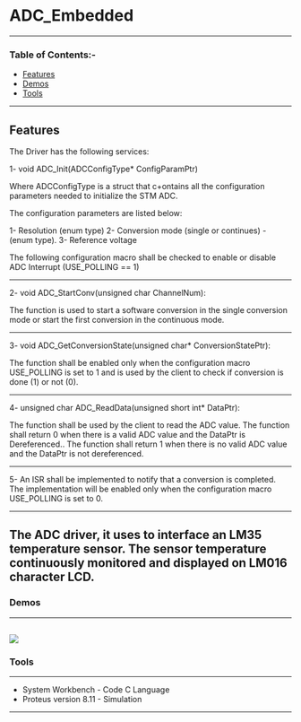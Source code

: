 # ADC_Embedded
---
### Table of Contents:-

- [Features](#Features)
- [Demos](#Demos)
- [Tools](#Tools)
---

## Features
The Driver has the following services:

1- void ADC_Init(ADCConfigType* ConfigParamPtr)

Where ADCConfigType is a struct that c+ontains all the configuration parameters needed to
initialize the STM ADC.

The configuration parameters are listed below:

1- Resolution (enum type)
2- Conversion mode (single or continues) - (enum type).
3- Reference voltage

The following configuration macro shall be checked to enable or disable ADC Interrupt (USE_POLLING == 1)

---
2- void ADC_StartConv(unsigned char ChannelNum):

The function is used to start a software conversion in the single conversion mode or start the
first conversion in the continuous mode.

---
3- void ADC_GetConversionState(unsigned char* ConversionStatePtr):

The function shall be enabled only when the configuration macro USE_POLLING is set to 1 and is used by the client to check if conversion is done (1) or not (0).

----
4- unsigned char ADC_ReadData(unsigned short int* DataPtr):

The function shall be used by the client to read the ADC value. The function shall return 0 when there is a valid ADC value and the DataPtr is Dereferenced.. The function shall return 1 when there is no valid ADC value and the DataPtr is not dereferenced.

----
5- An ISR shall be implemented to notify that a conversion is completed. The implementation will be enabled only when the configuration macro USE_POLLING is set to 0.

---
The ADC driver, it uses to interface an LM35 temperature sensor.
The sensor temperature continuously monitored and displayed on LM016 character LCD.
---

### Demos
---
![](https://github.com/Sandra-Essa/ADC_Embedded/blob/main/GIF/ADC_driver_GIF.gif)
---
### Tools
----
- System Workbench - Code C Language 
- Proteus version 8.11 - Simulation
----
